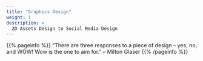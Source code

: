 ```yaml
---
title: "Graphics Design"
weight: 1
description: >
  2D Assets Design to Social Media Design
---
```


{{% pageinfo %}}
“There are three responses to a piece of design – yes, no, and WOW! Wow is the one to aim for.” – Milton Glaser 
{{% /pageinfo %}}


